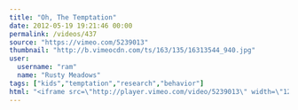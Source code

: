 ```yaml
---
title: "Oh, The Temptation"
date: 2012-05-19 19:21:46 00:00
permalink: /videos/437
source: "https://vimeo.com/5239013"
thumbnail: "http://b.vimeocdn.com/ts/163/135/16313544_940.jpg"
user:
  username: "ram"
  name: "Rusty Meadows"
tags: ["kids","temptation","research","behavior"]
html: "<iframe src=\"http://player.vimeo.com/video/5239013\" width=\"1280\" height=\"720\" frameborder=\"0\" webkitallowfullscreen mozallowfullscreen allowfullscreen></iframe>"
---
```



